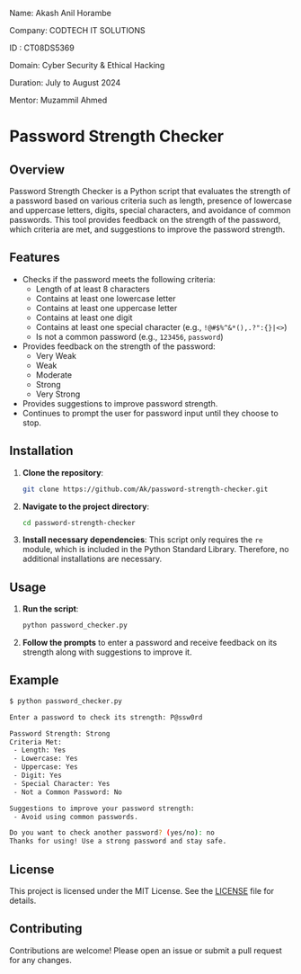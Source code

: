 Name: Akash Anil Horambe

Company: CODTECH IT SOLUTIONS

ID : CT08DS5369

Domain: Cyber Security & Ethical Hacking

Duration: July to August 2024

Mentor: Muzammil Ahmed



# Password Strength Checker

## Overview

Password Strength Checker is a Python script that evaluates the strength of a password based on various criteria such as length, presence of lowercase and uppercase letters, digits, special characters, and avoidance of common passwords. This tool provides feedback on the strength of the password, which criteria are met, and suggestions to improve the password strength.

## Features

- Checks if the password meets the following criteria:
  - Length of at least 8 characters
  - Contains at least one lowercase letter
  - Contains at least one uppercase letter
  - Contains at least one digit
  - Contains at least one special character (e.g., `!@#$%^&*(),.?":{}|<>`)
  - Is not a common password (e.g., `123456`, `password`)
- Provides feedback on the strength of the password:
  - Very Weak
  - Weak
  - Moderate
  - Strong
  - Very Strong
- Provides suggestions to improve password strength.
- Continues to prompt the user for password input until they choose to stop.

## Installation

1. **Clone the repository**:
   ```sh
   git clone https://github.com/Ak/password-strength-checker.git
   ```

2. **Navigate to the project directory**:
   ```sh
   cd password-strength-checker
   ```

3. **Install necessary dependencies**:
   This script only requires the `re` module, which is included in the Python Standard Library. Therefore, no additional installations are necessary.

## Usage

1. **Run the script**:
   ```sh
   python password_checker.py
   ```

2. **Follow the prompts** to enter a password and receive feedback on its strength along with suggestions to improve it.

## Example

```sh
$ python password_checker.py

Enter a password to check its strength: P@ssw0rd

Password Strength: Strong
Criteria Met:
 - Length: Yes
 - Lowercase: Yes
 - Uppercase: Yes
 - Digit: Yes
 - Special Character: Yes
 - Not a Common Password: No

Suggestions to improve your password strength:
 - Avoid using common passwords.

Do you want to check another password? (yes/no): no
Thanks for using! Use a strong password and stay safe.
```



## License

This project is licensed under the MIT License. See the [LICENSE](LICENSE) file for details.

## Contributing

Contributions are welcome! Please open an issue or submit a pull request for any changes.
